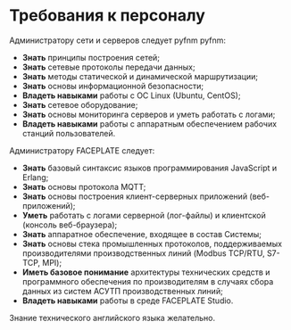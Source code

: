 # Требования к персоналу

Администратору сети и серверов следует pyfnm pyfnm:

- <b>Знать</b> принципы построения сетей;
- <b>Знать</b> сетевые протоколы передачи данных;
- <b>Знать</b> методы статической и динамической маршрутизации;
- <b>Знать</b> основы информационной безопасности;
- <b>Владеть навыками</b> работы с ОС Linux (Ubuntu, CentOS);
- <b>Знать</b> сетевое оборудование;
- <b>Знать</b> основы мониторинга серверов и уметь работать с логами;
- <b>Владеть навыками</b> работы с аппаратным обеспечением рабочих станций пользователей.


Администратору FACEPLATE следует:

- <b>Знать</b> базовый синтаксис языков программирования JavaScript и Erlang;
- <b>Знать</b> основы протокола MQTT;
- <b>Знать</b> основы построения клиент-серверных приложений (веб-приложений);
- <b>Уметь</b> работать с логами серверной (лог-файлы) и клиентской (консоль веб-браузера);
- <b>Знать</b> аппаратное обеспечение, входящее в состав Системы;
- <b>Знать</b> основы стека промышленных протоколов, поддерживаемых производителями производственных линий (Modbus TCP/RTU, S7-TCP, MPI);
- <b>Иметь базовое понимание</b> архитектуры технических средств и программного обеспечения по производителям в случаях сбора данных из систем АСУТП производственных линий;
- <b>Владеть навыками</b> работы в среде FACEPLATE Studio.

Знание технического английского языка желательно.
